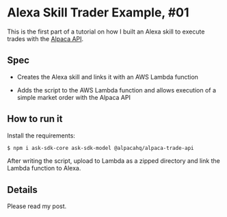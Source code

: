 # Alexa Skill Trader Example, #01

This is the first part of a tutorial on how I built an Alexa skill to execute trades with the [Alpaca API](https://docs.alpaca.markets).

## Spec

- Creates the Alexa skill and links it with an AWS Lambda function

- Adds the script to the AWS Lambda function and allows execution of a simple market order with the Alpaca API

## How to run it

Install the requirements:

```sh
$ npm i ask-sdk-core ask-sdk-model @alpacahq/alpaca-trade-api
```

After writing the script, upload to Lambda as a zipped directory and link the Lambda function to Alexa.

## Details

Please read my post.